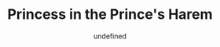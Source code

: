 --- 
slug: "princess-in-the-prince-s-harem"
title: "Princess in the Prince's Harem"
publishdate: "2018-12-20"
src: "https://365manga.net/manga/princess-in-the-prince-s-harem"
author: "undefined"
image: "https://data.365manga.net/images/thumbnails/32723-princess-in-the-prince-s-harem.jpg"
tags: []
chapters: ["Chapter 66 ","Chapter 65 ","Chapter 64 ","Chapter 63 ","Chapter 62 ","Chapter 61 ","Chapter 60 ","Chapter 59 ","Chapter 58 ","Chapter 57 ","Chapter 56 ","Chapter 55 ","Chapter 54 ","Chapter 53 ","Chapter 52 ","Chapter 51 ","Chapter 50 ","Chapter 49 ","Chapter 48 ","Chapter 47 ","Chapter 46 ","Chapter 45 ","Chapter 44 ","Chapter 43 ","Chapter 42 ","Chapter 41 ","Chapter 40 ","Chapter 39 ","Chapter 38 ","Chapter 37 ","Chapter 36 ","Chapter 35 ","Chapter 34 ","Chapter 33 ","Chapter 32 ","Chapter 31 ","Chapter 30 ","Chapter 29 ","Chapter 28 ","Chapter 27 ","Chapter 26 ","Chapter 25 ","Chapter 24 ","Chapter 23 ","Chapter 22 ","Chapter 21 ","Chapter 20 ","Chapter 19 ","Chapter 18 ","Chapter 17 ","Chapter 16 ","Chapter 15 ","Chapter 14 ","Chapter 13 ","Chapter 12 ","Chapter 11 ","Chapter 10 ","Chapter 9 ","Chapter 8 ","Chapter 7 ","Chapter 6 ","Chapter 5 ","Chapter 4 ","Chapter 3 ","Chapter 2 ","Chapter 1"]
chapterlinks: ["https://365manga.net/princess-in-the-prince-s-harem/chapter-66.html","https://365manga.net/princess-in-the-prince-s-harem/chapter-65.html","https://365manga.net/princess-in-the-prince-s-harem/chapter-64.html","https://365manga.net/princess-in-the-prince-s-harem/chapter-63.html","https://365manga.net/princess-in-the-prince-s-harem/chapter-62.html","https://365manga.net/princess-in-the-prince-s-harem/chapter-61.html","https://365manga.net/princess-in-the-prince-s-harem/chapter-60.html","https://365manga.net/princess-in-the-prince-s-harem/chapter-59.html","https://365manga.net/princess-in-the-prince-s-harem/chapter-58.html","https://365manga.net/princess-in-the-prince-s-harem/chapter-57.html","https://365manga.net/princess-in-the-prince-s-harem/chapter-56.html","https://365manga.net/princess-in-the-prince-s-harem/chapter-55.html","https://365manga.net/princess-in-the-prince-s-harem/chapter-54.html","https://365manga.net/princess-in-the-prince-s-harem/chapter-53.html","https://365manga.net/princess-in-the-prince-s-harem/chapter-52.html","https://365manga.net/princess-in-the-prince-s-harem/chapter-51.html","https://365manga.net/princess-in-the-prince-s-harem/chapter-50.html","https://365manga.net/princess-in-the-prince-s-harem/chapter-49.html","https://365manga.net/princess-in-the-prince-s-harem/chapter-48.html","https://365manga.net/princess-in-the-prince-s-harem/chapter-47.html","https://365manga.net/princess-in-the-prince-s-harem/chapter-46.html","https://365manga.net/princess-in-the-prince-s-harem/chapter-45.html","https://365manga.net/princess-in-the-prince-s-harem/chapter-44.html","https://365manga.net/princess-in-the-prince-s-harem/chapter-43.html","https://365manga.net/princess-in-the-prince-s-harem/chapter-42.html","https://365manga.net/princess-in-the-prince-s-harem/chapter-41.html","https://365manga.net/princess-in-the-prince-s-harem/chapter-40.html","https://365manga.net/princess-in-the-prince-s-harem/chapter-39.html","https://365manga.net/princess-in-the-prince-s-harem/chapter-38.html","https://365manga.net/princess-in-the-prince-s-harem/chapter-37.html","https://365manga.net/princess-in-the-prince-s-harem/chapter-36.html","https://365manga.net/princess-in-the-prince-s-harem/chapter-35.html","https://365manga.net/princess-in-the-prince-s-harem/chapter-34.html","https://365manga.net/princess-in-the-prince-s-harem/chapter-33.html","https://365manga.net/princess-in-the-prince-s-harem/chapter-32.html","https://365manga.net/princess-in-the-prince-s-harem/chapter-31.html","https://365manga.net/princess-in-the-prince-s-harem/chapter-30.html","https://365manga.net/princess-in-the-prince-s-harem/chapter-29.html","https://365manga.net/princess-in-the-prince-s-harem/chapter-28.html","https://365manga.net/princess-in-the-prince-s-harem/chapter-27.html","https://365manga.net/princess-in-the-prince-s-harem/chapter-26.html","https://365manga.net/princess-in-the-prince-s-harem/chapter-25.html","https://365manga.net/princess-in-the-prince-s-harem/chapter-24.html","https://365manga.net/princess-in-the-prince-s-harem/chapter-23.html","https://365manga.net/princess-in-the-prince-s-harem/chapter-22.html","https://365manga.net/princess-in-the-prince-s-harem/chapter-21.html","https://365manga.net/princess-in-the-prince-s-harem/chapter-20.html","https://365manga.net/princess-in-the-prince-s-harem/chapter-19.html","https://365manga.net/princess-in-the-prince-s-harem/chapter-18.html","https://365manga.net/princess-in-the-prince-s-harem/chapter-17.html","https://365manga.net/princess-in-the-prince-s-harem/chapter-16.html","https://365manga.net/princess-in-the-prince-s-harem/chapter-15.html","https://365manga.net/princess-in-the-prince-s-harem/chapter-14.html","https://365manga.net/princess-in-the-prince-s-harem/chapter-13.html","https://365manga.net/princess-in-the-prince-s-harem/chapter-12.html","https://365manga.net/princess-in-the-prince-s-harem/chapter-11.html","https://365manga.net/princess-in-the-prince-s-harem/chapter-10.html","https://365manga.net/princess-in-the-prince-s-harem/chapter-9.html","https://365manga.net/princess-in-the-prince-s-harem/chapter-8.html","https://365manga.net/princess-in-the-prince-s-harem/chapter-7.html","https://365manga.net/princess-in-the-prince-s-harem/chapter-6.html","https://365manga.net/princess-in-the-prince-s-harem/chapter-5.html","https://365manga.net/princess-in-the-prince-s-harem/chapter-4.html","https://365manga.net/princess-in-the-prince-s-harem/chapter-3.html","https://365manga.net/princess-in-the-prince-s-harem/chapter-2.html","https://365manga.net/princess-in-the-prince-s-harem/chapter-1.html"]
description: ""
---